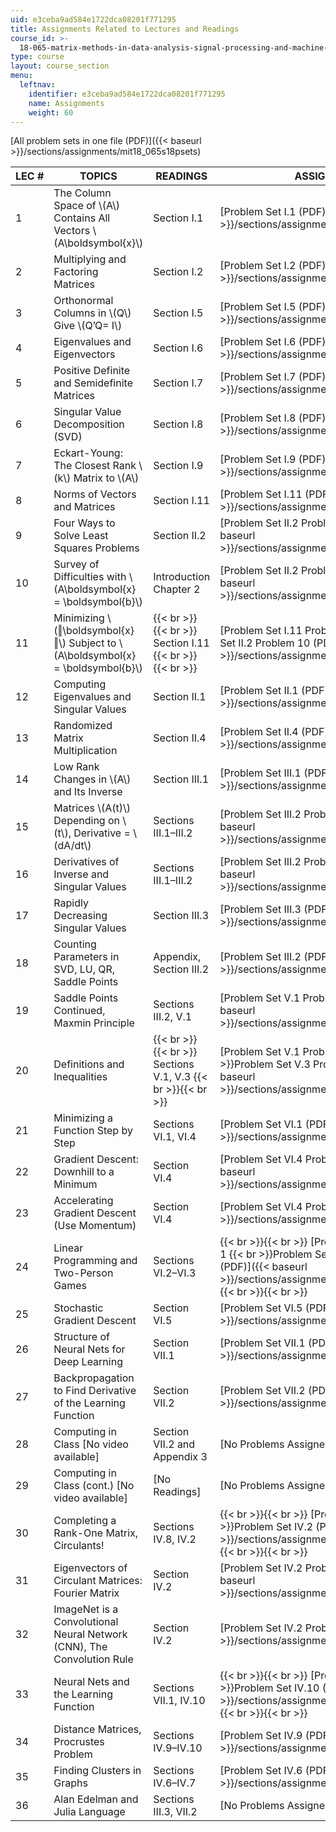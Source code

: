 ```yaml
---
uid: e3ceba9ad584e1722dca08201f771295
title: Assignments Related to Lectures and Readings
course_id: >-
  18-065-matrix-methods-in-data-analysis-signal-processing-and-machine-learning-spring-2018
type: course
layout: course_section
menu:
  leftnav:
    identifier: e3ceba9ad584e1722dca08201f771295
    name: Assignments
    weight: 60
---
```


[All problem sets in one file (PDF)]({{< baseurl >}}/sections/assignments/mit18_065s18psets)

| LEC # | TOPICS | READINGS | ASSIGNMENTS |
| --- | --- | --- | --- |
| 1 | The Column Space of \\(A\\) Contains All Vectors \\(A\\boldsymbol{x}\\) | Section I.1 | [Problem Set I.1 (PDF)]({{< baseurl >}}/sections/assignments/mit18_065s18psets) |
| 2 | Multiplying and Factoring Matrices  | Section I.2 | [Problem Set I.2 (PDF)]({{< baseurl >}}/sections/assignments/mit18_065s18psets) |
| 3 | Orthonormal Columns in \\(Q\\) Give \\(Q’Q= I\\) | Section I.5 | [Problem Set I.5 (PDF)]({{< baseurl >}}/sections/assignments/mit18_065s18psets) |
| 4 | Eigenvalues and Eigenvectors | Section I.6 | [Problem Set I.6 (PDF)]({{< baseurl >}}/sections/assignments/mit18_065s18psets) |
| 5 | Positive Definite and Semidefinite Matrices | Section I.7 | [Problem Set I.7 (PDF)]({{< baseurl >}}/sections/assignments/mit18_065s18psets) |
| 6 | Singular Value Decomposition (SVD) | Section I.8 | [Problem Set I.8 (PDF)]({{< baseurl >}}/sections/assignments/mit18_065s18psets) |
| 7 | Eckart-Young: The Closest Rank \\(k\\) Matrix to \\(A\\) | Section I.9 | [Problem Set I.9 (PDF)]({{< baseurl >}}/sections/assignments/mit18_065s18psets) |
| 8 | Norms of Vectors and Matrices | Section I.11 | [Problem Set I.11 (PDF)]({{< baseurl >}}/sections/assignments/mit18_065s18psets) |
| 9 | Four Ways to Solve Least Squares Problems  | Section II.2 | [Problem Set II.2 Problems 2, 8, 9 (PDF)]({{< baseurl >}}/sections/assignments/mit18_065s18psets) |
| 10 | Survey of Difficulties with \\(A\\boldsymbol{x} = \\boldsymbol{b}\\) | Introduction Chapter 2 | [Problem Set II.2 Problems 12, 17 (PDF)]({{< baseurl >}}/sections/assignments/mit18_065s18psets) |
| 11 | Minimizing \\(‖\\boldsymbol{x}‖\\) Subject to \\(A\\boldsymbol{x} = \\boldsymbol{b}\\) |  {{< br >}}{{< br >}} Section I.11 {{< br >}}{{< br >}}  | [Problem Set I.11 Problem 6  {{< br >}}Problem Set II.2 Problem 10 (PDF)]({{< baseurl >}}/sections/assignments/mit18_065s18psets) |
| 12 | Computing Eigenvalues and Singular Values  | Section II.1 | [Problem Set II.1 (PDF)]({{< baseurl >}}/sections/assignments/mit18_065s18psets) |
| 13 | Randomized Matrix Multiplication | Section II.4 | [Problem Set II.4 (PDF)]({{< baseurl >}}/sections/assignments/mit18_065s18psets) |
| 14 | Low Rank Changes in \\(A\\) and Its Inverse | Section III.1 | [Problem Set III.1 (PDF)]({{< baseurl >}}/sections/assignments/mit18_065s18psets) |
| 15 | Matrices \\(A(t)\\) Depending on \\(t\\), Derivative = \\(dA/dt\\) | Sections III.1–III.2 | [Problem Set III.2 Problems 1, 2, 5 (PDF)]({{< baseurl >}}/sections/assignments/mit18_065s18psets) |
| 16 | Derivatives of Inverse and Singular Values | Sections III.1–III.2 | [Problem Set III.2 Problems 3, 12 (PDF)]({{< baseurl >}}/sections/assignments/mit18_065s18psets) |
| 17 | Rapidly Decreasing Singular Values | Section III.3 | [Problem Set III.3 (PDF)]({{< baseurl >}}/sections/assignments/mit18_065s18psets) |
| 18 | Counting Parameters in SVD, LU, QR, Saddle Points | Appendix, Section III.2 | [Problem Set III.2 (PDF)]({{< baseurl >}}/sections/assignments/mit18_065s18psets) |
| 19 | Saddle Points Continued, Maxmin Principle | Sections III.2, V.1 | [Problem Set V.1 Problems 3, 8 (PDF)]({{< baseurl >}}/sections/assignments/mit18_065s18psets) |
| 20 | Definitions and Inequalities |  {{< br >}}{{< br >}} Sections V.1, V.3 {{< br >}}{{< br >}}  | [Problem Set V.1 Problems 10. 12  {{< br >}}Problem Set V.3 Problem 3 (PDF)]({{< baseurl >}}/sections/assignments/mit18_065s18psets) |
| 21 | Minimizing a Function Step by Step | Sections VI.1, VI.4 | [Problem Set VI.1 (PDF)]({{< baseurl >}}/sections/assignments/mit18_065s18psets) |
| 22 | Gradient Descent: Downhill to a Minimum | Section VI.4 | [Problem Set VI.4 Problems 1, 6 (PDF)]({{< baseurl >}}/sections/assignments/mit18_065s18psets) |
| 23 | Accelerating Gradient Descent (Use Momentum) | Section VI.4 | [Problem Set VI.4 Problem 5 (PDF)]({{< baseurl >}}/sections/assignments/mit18_065s18psets) |
| 24 | Linear Programming and Two-Person Games | Sections VI.2–VI.3 |  {{< br >}}{{< br >}} [Problem Set VI.2 Problem 1  {{< br >}}Problem Set VI.3 Problems 2, 5 (PDF)]({{< baseurl >}}/sections/assignments/mit18_065s18psets) {{< br >}}{{< br >}}  |
| 25 | Stochastic Gradient Descent | Section VI.5 | [Problem Set VI.5 (PDF)]({{< baseurl >}}/sections/assignments/mit18_065s18psets) |
| 26 | Structure of Neural Nets for Deep Learning | Section VII.1 | [Problem Set VII.1 (PDF)]({{< baseurl >}}/sections/assignments/mit18_065s18psets) |
| 27 | Backpropagation to Find Derivative of the Learning Function | Section VII.2 | [Problem Set VII.2 (PDF)]({{< baseurl >}}/sections/assignments/mit18_065s18psets) |
| 28 | Computing in Class \[No video available\] | Section VII.2 and Appendix 3 | \[No Problems Assigned\] |
| 29 | Computing in Class (cont.) \[No video available\] | \[No Readings\] | \[No Problems Assigned\] |
| 30 | Completing a Rank-One Matrix, Circulants! | Sections IV.8, IV.2 |  {{< br >}}{{< br >}} [Problem Set IV.8  {{< br >}}Problem Set IV.2 (PDF)]({{< baseurl >}}/sections/assignments/mit18_065s18psets) {{< br >}}{{< br >}}  |
| 31 | Eigenvectors of Circulant Matrices: Fourier Matrix | Section IV.2 | [Problem Set IV.2 Problems 3, 5 (PDF)]({{< baseurl >}}/sections/assignments/mit18_065s18psets) |
| 32 | ImageNet is a Convolutional Neural Network (CNN), The Convolution Rule | Section IV.2 | [Problem Set IV.2 Problem 4 (PDF)]({{< baseurl >}}/sections/assignments/mit18_065s18psets) |
| 33 | Neural Nets and the Learning Function | Sections VII.1, IV.10 |  {{< br >}}{{< br >}} [Problem Set VII.1  {{< br >}}Problem Set IV.10 (PDF)]({{< baseurl >}}/sections/assignments/mit18_065s18psets) {{< br >}}{{< br >}}  |
| 34 | Distance Matrices, Procrustes Problem | Sections IV.9–IV.10 | [Problem Set IV.9 (PDF)]({{< baseurl >}}/sections/assignments/mit18_065s18psets) |
| 35 | Finding Clusters in Graphs | Sections IV.6–IV.7 | [Problem Set IV.6 (PDF)]({{< baseurl >}}/sections/assignments/mit18_065s18psets) |
| 36 | Alan Edelman and Julia Language | Sections III.3, VII.2 | \[No Problems Assigned\]